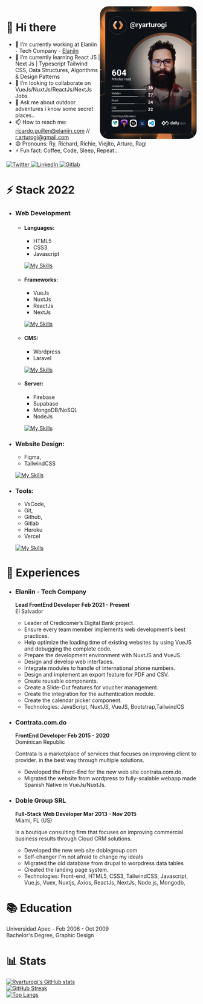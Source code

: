 <div align="left">
  <a href="https://app.daily.dev/ryarturogi" target="_blank">
    <img
      width="256"
      align="right"
      src="https://github.com/ryarturogi/ryarturogi/blob/master/devcard.svg" 
      alt="Ricardo Guillen's Dev Card"
    />
  </a>
</div>

# 👋 Hi there
- 🔭 I’m currently working at Elaniin - Tech Company - [Elaniin](https://elaniin.com/ "Elaniin - Tech Company")
- 🌱 I’m currently learning React JS | Next Js | Typescript  Tailwind CSS, Data Structures, Algorithms & Design Patterns
- 👯 I’m looking to collaborate on VueJs/NuxtJs/ReactJs/NextJs Jobs
- 💬 Ask me about outdoor adventures i know some secret places.. 
- 📫 How to reach me: ricardo.guillen@elaniin.com // r.arturogi@gmail.com
- 😄 Pronouns: Ry, Richard, Richie, Viejito, Arturo, Ragi
- ⚡ Fun fact: Coffee, Code, Sleep, Repeat...

<div align="left">
  <a href="https://twitter.com/ryarturogi">
    <img
      src="https://img.shields.io/twitter/follow/ryarturogi?label=Twitter&logo=twitter&style=flat-square&color=1da1f2&logoColor=ffffff"
      alt="Twitter"
    />
  </a>
  <a href="https://www.linkedin.com/in/ryarturogi/">
    <img
      src="https://img.shields.io/static/v1?logo=linkedin&style=flat-square&color=0072b1&label=LinkedIn&message=%E2%98%86"
      alt="LinkedIn"
    />
  </a>
  
  <a href="https://gitlab.com/ricardo.guillen">
    <img
      src="https://img.shields.io/static/v1?logo=gitlab&style=flat-square&color=fca326&label=Gitlab&message=%E2%98%86"
      alt="Gitlab"
    />
  </a>
    

 
</div>

# ⚡️ Stack 2022

  - ### Web Development
    - #### Languages:
      - HTML5
      - CSS3
      - Javascript

      [![My Skills](https://skillicons.dev/icons?i=html,css,js)](https://ryarturogi.github.io)
    - #### Frameworks:
      - VueJs
      - NuxtJs
      - ReactJs
      - NextJs 
  
      [![My Skills](https://skillicons.dev/icons?i=vuejs,nuxtjs,react,nextjs)](https://ryarturogi.github.io)
    - #### CMS: 
      - Wordpress 
      - Laravel

      [![My Skills](https://skillicons.dev/icons?i=wordpress,laravel)](https://ryarturogi.github.io)
    - #### Server: 
      - Firebase
      - Supabase
      - MongoDB/NoSQL
      - NodeJs

      [![My Skills](https://skillicons.dev/icons?i=firebase,supabase,mongodb,nodejs)](https://ryarturogi.github.io)
  - ### Website Design:
    - Figma, 
    - TailwindCSS

    [![My Skills](https://skillicons.dev/icons?i=figma,tailwind)](https://ryarturogi.github.io)
  - ### Tools:
    - VsCode, 
    - Git, 
    - Github, 
    - Gitlab 
    - Heroku
    - Vercel

    [![My Skills](https://skillicons.dev/icons?i=vscode,git,github,gitlab,heroku,vercel)](https://ryarturogi.github.io)
# 🥾 Experiences

  - ### **Elaniin - Tech Company** <br />
    **Lead FrontEnd Developer Feb 2021 - Present** <br />
    El Salvador <br />

    - Leader of Credicomer’s Digital Bank project.
    - Ensure every team member implements web development’s best practices.
    - Help optimize the loading time of existing websites by using VueJS and
    debugging the complete code.
    - Prepare the development environment with NuxtJS and VueJS.
    - Design and develop web interfaces.
    - Integrate modules to handle of international phone numbers.
    - Design and implement an export feature for PDF and CSV.
    - Create reusable components.
    - Create a Slide-Out features for voucher management.
    - Create the integration for the authentication module.
    - Create the calendar picker component.
    - Technologies: JavaScript, NuxtJS, VueJS, Bootstrap,TailwindCS

  - ### **Contrata.com.do** <br />
    **FrontEnd Developer Feb 2015 - 2020** <br />
    Dominican Republic

    Contrata Is a marketplace of services that focuses on improving client to provider.
    in the best way through multiple solutions.

    - Developed the Front-End for the new web site contrata.com.do.
    - Migrated the website from wordpress to fully-scalable webapp made Spanish Native in VueJs/NuxtJs.

  - ### **Doble Group SRL** <br />
    **Full-Stack Web Developer Mar 2013 - Nov 2015** <br />
    Miami, FL (US)

    Is a boutique consulting firm that focuses on improving commercial
    business results through Cloud CRM solutions.

    - Developed the new web site doblegroup.com
    - Self-changer I'm not afraid to change my ideals
    - Migrated the old database from drupal to worpdress data tables
    - Created the landing page system.
    - Technologies: Front-end, HTML5, CSS3, TailwindCSS, Javascript, Vue.js, Vuex, Nuxtjs, Axios, ReactJs, NextJs, Node.js, Mongodb,

# 📚 Education
  Universidad Apec - Feb 2006 - Oct 2009  <br />
  Bachelor's Degree, Graphic Design

# 📊 Stats
  [![Ryarturogi's GitHub stats](https://github-readme-stats.vercel.app/api?username=ryarturogi)](https://github.com/ryarturogi)
  <br />
  [![GitHub Streak](https://github-readme-streak-stats.herokuapp.com/?user=ryarturogi)](https://github.com/ryarturogi)
  <br />
  [![Top Langs](https://github-readme-stats.vercel.app/api/top-langs/?username=ryarturogi)](https://github.com/ryarturogi)


